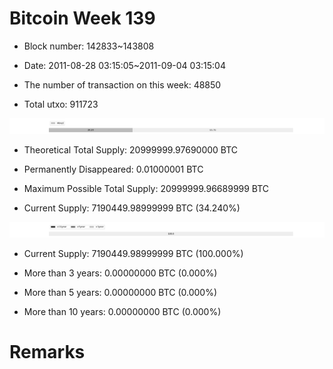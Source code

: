 # Bitcoin Week 139

- Block number: 142833~143808

- Date: 2011-08-28 03:15:05~2011-09-04 03:15:04

- The number of transaction on this week: 48850

- Total utxo: 911723

![](../images/mined_week139.png)

- Theoretical Total Supply: 20999999.97690000 BTC

- Permanently Disappeared: 0.01000001 BTC

- Maximum Possible Total Supply: 20999999.96689999 BTC

- Current Supply: 7190449.98999999 BTC (34.240%)

![](../images/year_week139.png)


- Current Supply: 7190449.98999999 BTC (100.000%)

- More than 3 years: 0.00000000 BTC (0.000%)

- More than 5 years: 0.00000000 BTC (0.000%)

- More than 10 years: 0.00000000 BTC (0.000%)

# Remarks

